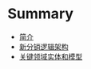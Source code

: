 # Summary

* [简介](README.md)
* [新分销逻辑架构](xin-fen-xiao-luo-ji-jia-gou.md)
* [关键领域实体和模型](guan-jian-ling-yu-shi-ti-he-mo-xing.md)

